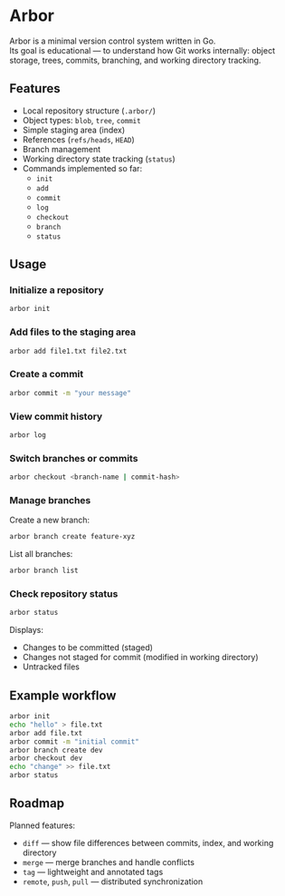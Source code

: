 # Arbor

Arbor is a minimal version control system written in Go.  
Its goal is educational — to understand how Git works internally: object storage, trees, commits, branching, and working directory tracking.

## Features
- Local repository structure (`.arbor/`)
- Object types: `blob`, `tree`, `commit`
- Simple staging area (index)
- References (`refs/heads`, `HEAD`)
- Branch management
- Working directory state tracking (`status`)
- Commands implemented so far:
  - `init`
  - `add`
  - `commit`
  - `log`
  - `checkout`
  - `branch`
  - `status`

## Usage

### Initialize a repository
```bash
arbor init
```

### Add files to the staging area
```bash
arbor add file1.txt file2.txt
```

### Create a commit
```bash
arbor commit -m "your message"
```

### View commit history
```bash
arbor log
```

### Switch branches or commits
```bash
arbor checkout <branch-name | commit-hash>
```

### Manage branches
Create a new branch:
```bash
arbor branch create feature-xyz
```

List all branches:
```bash
arbor branch list
```

### Check repository status
```bash
arbor status
```
Displays:
- Changes to be committed (staged)
- Changes not staged for commit (modified in working directory)
- Untracked files

## Example workflow
```bash
arbor init
echo "hello" > file.txt
arbor add file.txt
arbor commit -m "initial commit"
arbor branch create dev
arbor checkout dev
echo "change" >> file.txt
arbor status
```

## Roadmap
Planned features:
- `diff` — show file differences between commits, index, and working directory  
- `merge` — merge branches and handle conflicts  
- `tag` — lightweight and annotated tags  
- `remote`, `push`, `pull` — distributed synchronization
